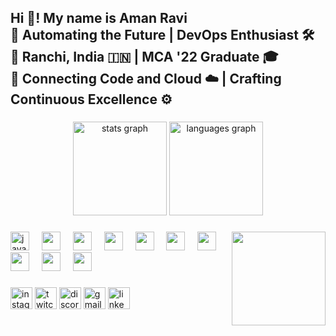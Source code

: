 <h2 align="left">Hi 👋! My name is Aman Ravi <br>
🚀 Automating the Future | DevOps Enthusiast 🛠️ <br>
📍 Ranchi, India 🇮🇳 | MCA '22 Graduate 🎓 <br>
🔗 Connecting Code and Cloud ☁️ | Crafting Continuous Excellence ⚙️

</h2>

###
<link rel="stylesheet" href="https://cdn.jsdelivr.net/gh/devicons/devicon@v2.15.1/devicon.min.css">
<div align="center">
  <img src="https://github-readme-stats.vercel.app/api?username=maurodesouza&hide_title=false&hide_rank=false&show_icons=true&include_all_commits=true&count_private=true&disable_animations=false&theme=dracula&locale=en&hide_border=false" height="150" alt="stats graph"  />
  <img src="https://github-readme-stats.vercel.app/api/top-langs?username=maurodesouza&locale=en&hide_title=false&layout=compact&card_width=320&langs_count=5&theme=dracula&hide_border=false" height="150" alt="languages graph"  />
</div>

###

<img align="right" height="150" src="https://i.imgflip.com/65efzo.gif"  />

###

<div align="left">
  <img src="https://cdn.jsdelivr.net/gh/devicons/devicon/icons/javascript/javascript-original.svg" height="30" alt="javascript logo"  />
  
  <img width="12" />
  
  <img src="https://cdn.jsdelivr.net/gh/devicons/devicon/icons/docker/docker-original.svg" height="30" />
  <img width="12" />
          
  
  <img src="https://cdn.jsdelivr.net/gh/devicons/devicon/icons/kubernetes/kubernetes-plain-wordmark.svg" height="30"/>
  <img width="12" />

  
   <img src="https://cdn.jsdelivr.net/gh/devicons/devicon/icons/amazonwebservices/amazonwebservices-original-wordmark.svg" height="30"/>
   <img width="12" />

   
  <img src="https://cdn.jsdelivr.net/gh/devicons/devicon/icons/linux/linux-original.svg" height="30"/>
  <img width="12" />

  
  <img src="https://cdn.jsdelivr.net/gh/devicons/devicon/icons/ansible/ansible-original-wordmark.svg" height="30" />
  <img width="12" />

  
  <img src="https://cdn.jsdelivr.net/gh/devicons/devicon/icons/mysql/mysql-original-wordmark.svg" height="30" />
  <img width="12" />

  
  <img src="https://cdn.jsdelivr.net/gh/devicons/devicon/icons/java/java-original-wordmark.svg" height="30" />
  <img width="12" />

  
  <img src="https://cdn.jsdelivr.net/gh/devicons/devicon/icons/terraform/terraform-original-wordmark.svg" height="30"/>
  <img width="12" />

  
   <img src="https://cdn.jsdelivr.net/gh/devicons/devicon/icons/python/python-original-wordmark.svg" height="30" />
   <img width="12" />
          
          
          
          
          
          
</div>

###

<div align="left">
  <img src="https://img.shields.io/static/v1?message=Instagram&logo=instagram&label=&color=E4405F&logoColor=white&labelColor=&style=for-the-badge" height="35" alt="instagram logo"  />
  <img src="https://img.shields.io/static/v1?message=Twitch&logo=twitch&label=&color=9146FF&logoColor=white&labelColor=&style=for-the-badge" height="35" alt="twitch logo"  />
  <img src="https://img.shields.io/static/v1?message=Discord&logo=discord&label=&color=7289DA&logoColor=white&labelColor=&style=for-the-badge" height="35" alt="discord logo"  />
  <img src="https://img.shields.io/static/v1?message=Gmail&logo=gmail&label=&color=D14836&logoColor=white&labelColor=&style=for-the-badge" height="35" alt="gmail logo"  />
  <img src="https://img.shields.io/static/v1?message=LinkedIn&logo=linkedin&label=&color=0077B5&logoColor=white&labelColor=&style=for-the-badge" height="35" alt="linkedin logo"  />
</div>

###

<br clear="both">


###
